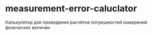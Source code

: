 # measurement-error-caluclator
Калькулятор для проведения расчётов погрешностей измерений физических величин
